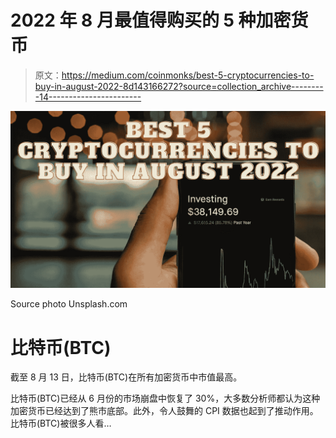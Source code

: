 # 2022 年 8 月最值得购买的 5 种加密货币

> 原文：<https://medium.com/coinmonks/best-5-cryptocurrencies-to-buy-in-august-2022-8d143166272?source=collection_archive---------14----------------------->

![](img/b70c93b38ef77adaee76f21787530729.png)

Source photo Unsplash.com

# 比特币(BTC)

截至 8 月 13 日，比特币(BTC)在所有加密货币中市值最高。

比特币(BTC)已经从 6 月份的市场崩盘中恢复了 30%，大多数分析师都认为这种加密货币已经达到了熊市底部。此外，令人鼓舞的 CPI 数据也起到了推动作用。比特币(BTC)被很多人看…